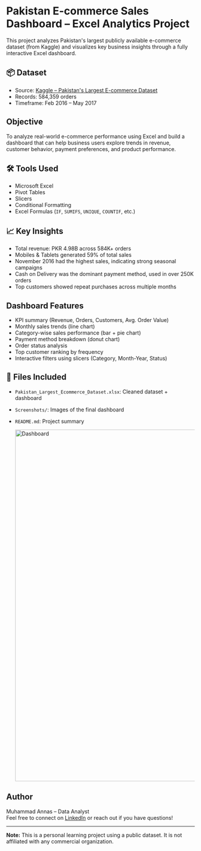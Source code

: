 
#  Pakistan E-commerce Sales Dashboard – Excel Analytics Project

This project analyzes Pakistan's largest publicly available e-commerce dataset (from Kaggle) and visualizes key business insights through a fully interactive Excel dashboard.

## 📦 Dataset
- Source: [Kaggle – Pakistan's Largest E-commerce Dataset](https://www.kaggle.com/datasets/zusmani/pakistans-largest-ecommerce-dataset)
- Records: 584,359 orders
- Timeframe: Feb 2016 – May 2017

##  Objective
To analyze real-world e-commerce performance using Excel and build a dashboard that can help business users explore trends in revenue, customer behavior, payment preferences, and product performance.

## 🛠 Tools Used
- Microsoft Excel
- Pivot Tables
- Slicers
- Conditional Formatting
- Excel Formulas (`IF`, `SUMIFS`, `UNIQUE`, `COUNTIF`, etc.)

## 📈 Key Insights
- Total revenue: PKR 4.98B across 584K+ orders
- Mobiles & Tablets generated 59% of total sales
- November 2016 had the highest sales, indicating strong seasonal campaigns
- Cash on Delivery was the dominant payment method, used in over 250K orders
- Top customers showed repeat purchases across multiple months

## Dashboard Features
- KPI summary (Revenue, Orders, Customers, Avg. Order Value)
- Monthly sales trends (line chart)
- Category-wise sales performance (bar + pie chart)
- Payment method breakdown (donut chart)
- Order status analysis
- Top customer ranking by frequency
- Interactive filters using slicers (Category, Month-Year, Status)

## 📁 Files Included
- `Pakistan_Largest_Ecommerce_Dataset.xlsx`: Cleaned dataset + dashboard
- `Screenshots/`: Images of the final dashboard
- `README.md`: Project summary

  <img width="1459" height="938" alt="Dashboard" src="https://github.com/user-attachments/assets/7be66682-8587-45e2-a7bc-4a00d19cf1ca" />


## Author
Muhammad Annas – Data Analyst  
Feel free to connect on [LinkedIn](www.linkedin.com/in/muhammad-annas-095098250) or reach out if you have questions!

---

**Note:** This is a personal learning project using a public dataset. It is not affiliated with any commercial organization.
